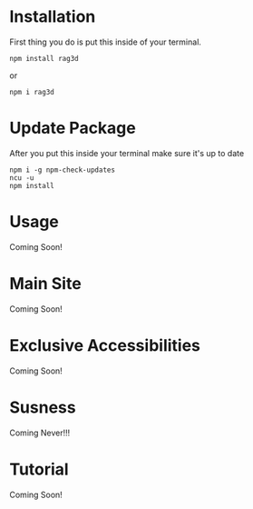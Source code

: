 # Installation
First thing you do is put this inside of your terminal.
```
npm install rag3d
```
or
```
npm i rag3d
```
# Update Package
After you put this inside your terminal make sure it's up to date
```
npm i -g npm-check-updates
ncu -u
npm install
```
# Usage
Coming Soon!
# Main Site
Coming Soon!
# Exclusive Accessibilities
Coming Soon!
# Susness
Coming Never!!!
# Tutorial
Coming Soon!

